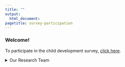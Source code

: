 ```yaml
---
title: ""
output:
  html_document:
pagetitle: survey-participation
---
```

### Welcome!

To participate in the child development survey, [click here](http://ucsbeducation.az1.qualtrics.com/jfe/form/SV_3ZTQbYXL5nQaLyJ).


<details>
  <summary>Our Research Team</summary>
<img src="/Steph2.png" style="max-width:7%;min-width:40px;padding-right:10px;padding-top:7px;float:left;">
[Stephanie Moore](https://profiles.ucr.edu/app/home/profile/stephanm) is an assistant professor in the School Psychology department at the University of California, Riverside.  
<br>
<img src="/me.png" style="max-width:7%;min-width:40px;padding-right:10px;float:left;">
[Melissa Wolf](https://www.melissagwolf.com) is a PhD candidate at the University of California, Santa Barbara, focusing on the design, validation, and analysis of self-report surveys.
<br>
<br>
<img src="/Agustina2.png" style="max-width:7%;min-width:40px;padding-right:10px;float:left;">
[Agustina Bertone](https://nfrc.ucla.edu/team/agustina-bertone-phd) is a Postdoctoral Fellow in the Nathanson Family Resilience Center at the University of California, Los Angeles.
</details>